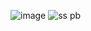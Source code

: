 ![image](https://github.com/user-attachments/assets/7e8a41a9-2c44-4647-ba66-218ad4811359)
![ss pb](https://github.com/user-attachments/assets/6ad672db-63c0-4745-b88a-3cb62d0d93a2)
